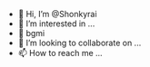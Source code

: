 - 👋 Hi, I’m @Shonkyrai
- 👀 I’m interested in ...
- 🌱 bgmi
- 💞️ I’m looking to collaborate on ...
- 📫 How to reach me ...

<!---
Shonkyrai/Shonkyrai is a ✨ special ✨ repository because its `README.md` (this file) appears on your GitHub profile.
You can click the Preview link to take a look at your changes.
--->
